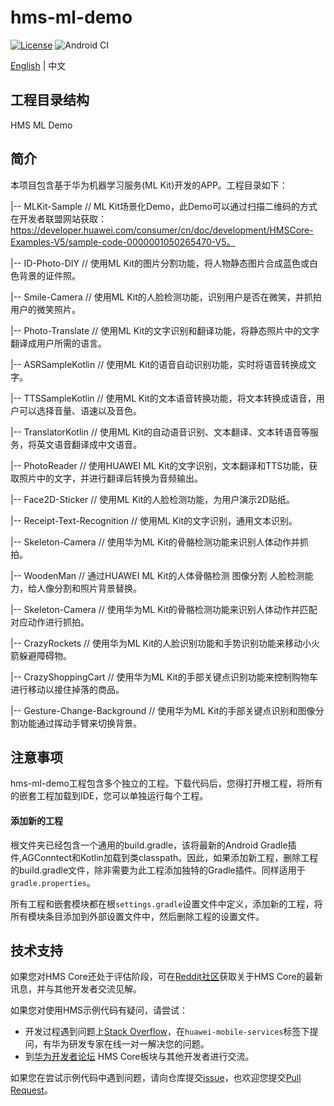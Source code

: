 # hms-ml-demo

[![License](https://img.shields.io/badge/Docs-hmsguides-brightgreen)](https://developer.huawei.com/consumer/cn/doc/development/HMSCore-Guides-V5/service-introduction-0000001050040017-V5) ![Android CI](https://github.com/HMS-Core/hms-ml-demo/workflows/Android%20CI/badge.svg)

[English](https://github.com/HMS-Core/hms-ml-demo/blob/master/README.md) | 中文

## 工程目录结构
   HMS ML Demo


## 简介

本项目包含基于华为机器学习服务(ML Kit)开发的APP。工程目录如下：

|-- MLKit-Sample // ML Kit场景化Demo，此Demo可以通过扫描二维码的方式在开发者联盟网站获取：https://developer.huawei.com/consumer/cn/doc/development/HMSCore-Examples-V5/sample-code-0000001050265470-V5。

|-- ID-Photo-DIY // 使用ML Kit的图片分割功能，将人物静态图片合成蓝色或白色背景的证件照。

|-- Smile-Camera // 使用ML Kit的人脸检测功能，识别用户是否在微笑，并抓拍用户的微笑照片。

|-- Photo-Translate // 使用ML Kit的文字识别和翻译功能，将静态照片中的文字翻译成用户所需的语言。

|-- ASRSampleKotlin // 使用ML Kit的语音自动识别功能，实时将语音转换成文字。

|-- TTSSampleKotlin // 使用ML Kit的文本语音转换功能，将文本转换成语音，用户可以选择音量、语速以及音色。

|-- TranslatorKotlin // 使用ML Kit的自动语音识别、文本翻译、文本转语音等服务，将英文语音翻译成中文语音。

|-- PhotoReader // 使用HUAWEI ML Kit的文字识别，文本翻译和TTS功能，获取照片中的文字，并进行翻译后转换为音频输出。

|-- Face2D-Sticker // 使用ML Kit的人脸检测功能，为用户演示2D贴纸。

|-- Receipt-Text-Recognition // 使用ML Kit的文字识别，通用文本识别。

|-- Skeleton-Camera // 使用华为ML Kit的骨骼检测功能来识别人体动作并抓拍。
    
|-- WoodenMan // 通过HUAWEI ML Kit的人体骨骼检测 图像分割 人脸检测能力，给人像分割和照片背景替换。

|-- Skeleton-Camera // 使用华为ML Kit的骨骼检测功能来识别人体动作并匹配对应动作进行抓拍。

|-- CrazyRockets // 使用华为ML Kit的人脸识别功能和手势识别功能来移动小火箭躲避障碍物。

|-- CrazyShoppingCart // 使用华为ML Kit的手部关键点识别功能来控制购物车进行移动以接住掉落的商品。

|-- Gesture-Change-Background // 使用华为ML Kit的手部关键点识别和图像分割功能通过挥动手臂来切换背景。

## 注意事项

hms-ml-demo工程包含多个独立的工程。下载代码后，您得打开根工程，将所有的嵌套工程加载到IDE，您可以单独运行每个工程。

#### 添加新的工程

根文件夹已经包含一个通用的build.gradle，该将最新的Android Gradle插件,AGConntect和Kotlin加载到类classpath。因此，如果添加新工程，删除工程的build.gradle文件，除非需要为此工程添加独特的Gradle插件。同样适用于`gradle.properties`。

所有工程和嵌套模块都在根`settings.gradle`设置文件中定义，添加新的工程，将所有模块条目添加到外部设置文件中，然后删除工程的设置文件。

## 技术支持
如果您对HMS Core还处于评估阶段，可在[Reddit社区](https://www.reddit.com/r/HuaweiDevelopers/)获取关于HMS Core的最新讯息，并与其他开发者交流见解。

如果您对使用HMS示例代码有疑问，请尝试：
- 开发过程遇到问题上[Stack Overflow](https://stackoverflow.com/questions/tagged/huawei-mobile-services)，在`huawei-mobile-services`标签下提问，有华为研发专家在线一对一解决您的问题。
- 到[华为开发者论坛](https://developer.huawei.com/consumer/cn/forum/blockdisplay?fid=18) HMS Core板块与其他开发者进行交流。

如果您在尝试示例代码中遇到问题，请向仓库提交[issue](https://github.com/HMS-Core/hms-ml-demo/issues)，也欢迎您提交[Pull Request](https://github.com/HMS-Core/hms-ml-demo/pulls)。

